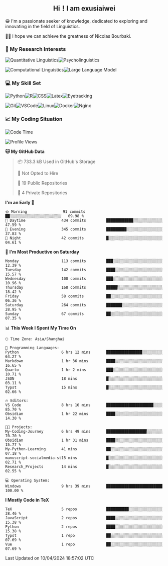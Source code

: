   

## <div align="center">Hi！I am exusiaiwei</div>  

😀 I'm a passionate seeker of knowledge, dedicated to exploring and innovating in the field of Linguistics.

🙋‍♂️ I hope we can achieve the greatness of Nicolas Bourbaki.

### 🔬 My Research Interests  

![Quantitative Linguistics](https://img.shields.io/badge/Quantitative%20Linguistics-%230072CC.svg?&style=for-the-badge&logo=appveyor&logoColor=white)![Psycholinguistics](https://img.shields.io/badge/Psycholinguistics-%2301a3a1.svg?&style=for-the-badge&logo=AWS%20Amplify&logoColor=white)

![Computational Linguistics](https://img.shields.io/badge/Computational%20Linguistics-%231877F2.svg?&style=for-the-badge&logo=Markdown&logoColor=white)![Large Language Model](https://img.shields.io/badge/Large%20Language%20Model-%23F76300.svg?&style=for-the-badge&logo=Android&logoColor=white)

### 💻 My Skill Set

![Python](https://img.shields.io/badge/Python-%2314354C.svg?style=for-the-badge&logo=python&logoColor=white&color=2AB3E3)![R](https://img.shields.io/badge/-R-276DC3?style=for-the-badge&logo=r&logoColor=white)![CSS](https://img.shields.io/badge/-CSS-1572B6?style=for-the-badge&logo=css3&logoColor=white)![Latex](https://img.shields.io/badge/-Latex-008080?style=for-the-badge&logo=latex&logoColor=white)![Eyetracking](https://img.shields.io/badge/Eyetracking-%230078D6?style=for-the-badge&logo=SearXNG&logoColor=#3050FF)

![Git](https://img.shields.io/badge/-Git-F05032?style=for-the-badge&logo=git&logoColor=white)![VSCode](https://img.shields.io/badge/-VSCode-007ACC?style=for-the-badge&logo=visual-studio-code&logoColor=white)![Linux](https://img.shields.io/badge/-Linux-FCC624?style=for-the-badge&logo=linux&logoColor=black)![Docker](https://img.shields.io/badge/-Docker-2496ED?style=for-the-badge&logo=docker&logoColor=white)![Nginx](https://img.shields.io/badge/-Nginx-009639?style=for-the-badge&logo=nginx&logoColor=white)

### 📈 My Coding Situation

<!--START_SECTION:waka-->
![Code Time](http://img.shields.io/badge/Code%20Time-101%20hrs%2059%20mins-blue)

![Profile Views](http://img.shields.io/badge/Profile%20Views-0-blue)

**🐱 My GitHub Data** 

> 📦 733.3 kB Used in GitHub's Storage 
 > 
> 🚫 Not Opted to Hire
 > 
> 📜 19 Public Repositories 
 > 
> 🔑 4 Private Repositories 
 > 
**I'm an Early 🐤** 

```text
🌞 Morning                91 commits          ██░░░░░░░░░░░░░░░░░░░░░░░   09.98 % 
🌆 Daytime                434 commits         ████████████░░░░░░░░░░░░░   47.59 % 
🌃 Evening                345 commits         █████████░░░░░░░░░░░░░░░░   37.83 % 
🌙 Night                  42 commits          █░░░░░░░░░░░░░░░░░░░░░░░░   04.61 % 
```
📅 **I'm Most Productive on Saturday** 

```text
Monday                   113 commits         ███░░░░░░░░░░░░░░░░░░░░░░   12.39 % 
Tuesday                  142 commits         ████░░░░░░░░░░░░░░░░░░░░░   15.57 % 
Wednesday                100 commits         ███░░░░░░░░░░░░░░░░░░░░░░   10.96 % 
Thursday                 168 commits         █████░░░░░░░░░░░░░░░░░░░░   18.42 % 
Friday                   58 commits          ██░░░░░░░░░░░░░░░░░░░░░░░   06.36 % 
Saturday                 264 commits         ███████░░░░░░░░░░░░░░░░░░   28.95 % 
Sunday                   67 commits          ██░░░░░░░░░░░░░░░░░░░░░░░   07.35 % 
```


📊 **This Week I Spent My Time On** 

```text
🕑︎ Time Zone: Asia/Shanghai

💬 Programming Languages: 
Python                   6 hrs 12 mins       ████████████████░░░░░░░░░   64.27 % 
Markdown                 1 hr 36 mins        ████░░░░░░░░░░░░░░░░░░░░░   16.65 % 
Quarto                   1 hr 2 mins         ███░░░░░░░░░░░░░░░░░░░░░░   10.71 % 
JSON                     18 mins             █░░░░░░░░░░░░░░░░░░░░░░░░   03.11 % 
Typst                    15 mins             █░░░░░░░░░░░░░░░░░░░░░░░░   02.66 % 

🔥 Editors: 
VS Code                  8 hrs 16 mins       █████████████████████░░░░   85.70 % 
Obsidian                 1 hr 22 mins        ████░░░░░░░░░░░░░░░░░░░░░   14.30 % 

🐱‍💻 Projects: 
My-Coding-Journey        6 hrs 49 mins       ██████████████████░░░░░░░   70.70 % 
Obsidian                 1 hr 31 mins        ████░░░░░░░░░░░░░░░░░░░░░   15.77 % 
My-Python-Learning       41 mins             ██░░░░░░░░░░░░░░░░░░░░░░░   07.18 % 
manuscript-socialmedia-st15 mins             █░░░░░░░░░░░░░░░░░░░░░░░░   02.71 % 
Research_Projects        14 mins             █░░░░░░░░░░░░░░░░░░░░░░░░   02.55 % 

💻 Operating System: 
Windows                  9 hrs 39 mins       █████████████████████████   100.00 % 
```

**I Mostly Code in TeX** 

```text
TeX                      5 repos             ██████████░░░░░░░░░░░░░░░   38.46 % 
JavaScript               2 repos             ████░░░░░░░░░░░░░░░░░░░░░   15.38 % 
Python                   2 repos             ████░░░░░░░░░░░░░░░░░░░░░   15.38 % 
Typst                    1 repo              ██░░░░░░░░░░░░░░░░░░░░░░░   07.69 % 
Vue                      1 repo              ██░░░░░░░░░░░░░░░░░░░░░░░   07.69 % 
```




 Last Updated on 10/04/2024 18:57:02 UTC
<!--END_SECTION:waka-->
